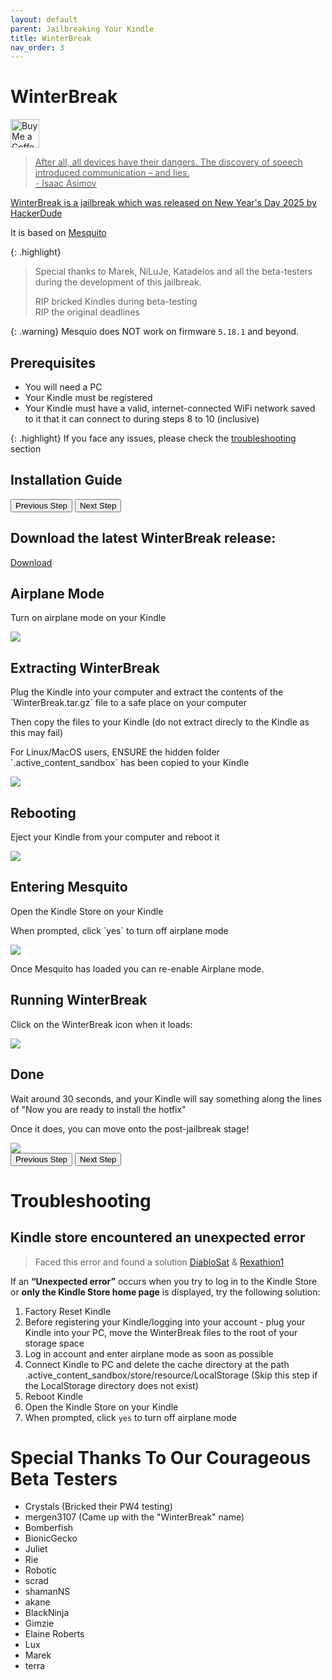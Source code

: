 ```yaml
---
layout: default
parent: Jailbreaking Your Kindle
title: WinterBreak
nav_order: 3
---
```


# WinterBreak
<a href='https://ko-fi.com/hackerdude' target='_blank'><img height='35' style='border:0px;height:46px;' src='https://storage.ko-fi.com/cdn/brandasset/v2/support_me_on_kofi_dark.png' border='0' alt='Buy Me a Coffee at ko-fi.com' />

> After all, all devices have their dangers. The discovery of speech introduced communication – and lies.
> <br/>
> \- Isaac Asimov

WinterBreak is a jailbreak which was released on New Year's Day 2025 by [HackerDude](https://www.mobileread.com/forums/member.php?u=330416)

It is based on [Mesquito](../../mesquito/)

{: .highlight}
> Special thanks to Marek, NiLuJe, Katadelos and all the beta-testers during the development of this jailbreak.
>
> RIP bricked Kindles during beta-testing
> <br/>
> RIP the original deadlines

{: .warning}
Mesquio does NOT work on firmware `5.18.1` and beyond.


## Prerequisites
- You will need a PC
- Your Kindle must be registered
- Your Kindle must have a valid, internet-connected WiFi network saved to it that it can connect to during steps 8 to 10 (inclusive)

{: .highlight}
If you face any issues, please check the [troubleshooting](#troubleshooting) section

## Installation Guide

<div id="guide">
    <div class="buttons">
        <button class="btn btn-orange" id="prev">Previous Step</button>
        <span id="stepCounter"></span>
        <button class="btn btn-green" id="next">Next Step</button>
    </div>
    <div id="stepwrapper" class="stepwrapper">
        <div class="step">
            <h2>Download the latest WinterBreak release:</h2>
            <div class="stepContent">
                <a href="https://github.com/KindleModding/WinterBreak/releases/latest/download/WinterBreak.tar.gz" class="btn btn-purple">Download</a>
            </div>
        </div>
        <div class="step">
            <h2>Airplane Mode</h2>
            <div class="stepContent">
                <p>Turn on airplane mode on your Kindle</p>
                <img src="./airplane_mode.png" />
            </div>
        </div>
        <div class="step">
            <h2>Extracting WinterBreak</h2>
            <div class="stepContent">
                <p>Plug the Kindle into your computer and extract the contents of the `WinterBreak.tar.gz` file to a safe place on your computer</p>
                <p>Then copy the files to your Kindle (do not extract direcly to the Kindle as this may fail)</p>
                <p class="highlight">
                    For Linux/MacOS users, ENSURE the hidden folder `.active_content_sandbox` has been copied to your Kindle
                </p>
                <img src="./file_list.png" />
            </div>
        </div>
        <div class="step">
            <h2>Rebooting</h2>
            <div class="stepContent">
                <p>Eject your Kindle from your computer and reboot it</p>
                <img src="./reboot.png" />
            </div>
        </div>
        <div class="step">
            <h2>Entering Mesquito</h2>
            <div class="stepContent">
                <p>Open the Kindle Store on your Kindle</p>
                <p>When prompted, click `yes` to turn off airplane mode</p>
                <img src="./store_aeroplane.png" />
                <p>Once Mesquito has loaded you can re-enable Airplane mode.</p>
            </div>
        </div>
        <div class="step">
            <h2>Running WinterBreak</h2>
            <div class="stepContent">
                <p>Click on the WinterBreak icon when it loads:</p>
                <img src="./winterbreak_launcher.png" />
            </div>
        </div>
        <div class="step">
            <h2>Done</h2>
            <div class="stepContent">
                <p>Wait around 30 seconds, and your Kindle will say something along the lines of "Now you are ready to install the hotfix"</p>
                <p>Once it does, you can move onto the post-jailbreak stage!</p>
                <img src="./winterbreak_run.png" />
            </div>
        </div>
    </div>
    <div class="buttons">
        <button class="btn btn-orange" id="prev">Previous Step</button>
        <span id="stepCounter"></span>
        <button class="btn btn-green" id="next">Next Step</button>
    </div>
</div>
<script>new Guide("guide", "../post-jailbreak/setting-up-a-hotfix", "Setting Up A Hotfix");</script>

# Troubleshooting
## Kindle store encountered an unexpected error
> Faced this error and found a solution [DiabloSat](https://github.com/progzone122) & [Rexathion1](https://github.com/Rexathion1)

If an **“Unexpected error”** occurs when you try to log in to the Kindle Store or **only the Kindle Store home page** is displayed, try the following solution:

1. Factory Reset Kindle
2. Before registering your Kindle/logging into your account - plug your Kindle into your PC, move the WinterBreak files to the root of your storage space
3. Log in account and enter airplane mode as soon as possible
4. Connect Kindle to PC and delete the cache directory at the path .active_content_sandbox/store/resource/LocalStorage (Skip this step if the LocalStorage directory does not exist)
5. Reboot Kindle
6. Open the Kindle Store on your Kindle
7. When prompted, click `yes` to turn off airplane mode

# Special Thanks To Our Courageous Beta Testers
- Crystals (Bricked their PW4 testing)
- mergen3107 (Came up with the "WinterBreak" name)
- Bomberfish
- BionicGecko
- Juliet
- Rie
- Robotic
- scrad
- shamanNS
- akane
- BlackNinja
- Gimzie
- Elaine Roberts
- Lux
- Marek
- terra

